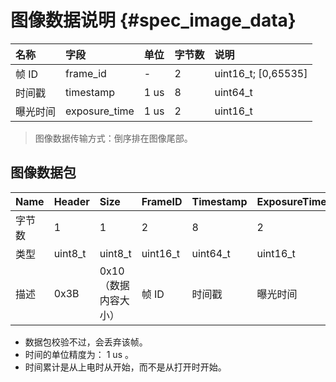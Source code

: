 # 图像数据说明 {#spec_image_data}

| 名称 | 字段 | 单位 | 字节数 | 说明 |
| :----- | :----- | :----- | :-------- | :----- |
| 帧 ID | frame_id | - | 2 | uint16_t; [0,65535] |
| 时间戳 | timestamp | 1 us | 8 | uint64_t |
| 曝光时间 | exposure_time | 1 us | 2 | uint16_t |

> 图像数据传输方式：倒序排在图像尾部。

## 图像数据包

| Name | Header | Size | FrameID | Timestamp | ExposureTime | Checksum |
| :--- | :----- | :--- | :------ | :-------- | :----------- | :------- |
| 字节数 | 1 | 1 | 2 | 8 | 2 | 1 |
| 类型 | uint8_t | uint8_t | uint16_t | uint64_t | uint16_t | uint8_t |
| 描述 | 0x3B | 0x10 （数据内容大小） | 帧 ID | 时间戳 | 曝光时间 | 校验码（数据内容所有字节异或） |

* 数据包校验不过，会丢弃该帧。
* 时间的单位精度为： 1 us 。
* 时间累计是从上电时从开始，而不是从打开时开始。
